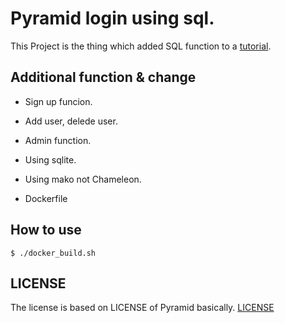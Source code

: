 
# Pyramid login using sql.

This Project is the thing which added SQL function to a [tutorial](https://github.com/Pylons/pyramid/tree/1.3-branch/docs/tutorials/wiki2/src/authorization/>).

## Additional function & change
 
 * Sign up funcion.
 * Add user, delede user.
 * Admin function.
 * Using sqlite.
 * Using mako not Chameleon.

 * Dockerfile 

## How to use

`
$ ./docker_build.sh
`

## LICENSE
  
  The license is based on LICENSE of Pyramid  basically.
  [LICENSE](https://github.com/pylonsproject-jp/pyramid/blob/doc-ja/LICENSE.txt)

